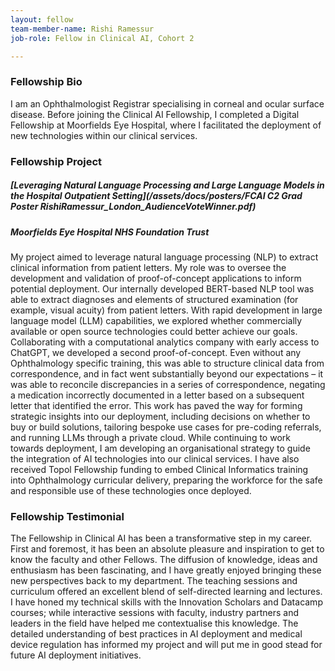 ```yaml
---
layout: fellow
team-member-name: Rishi Ramessur
job-role: Fellow in Clinical AI, Cohort 2

---
```


### Fellowship Bio
I am an Ophthalmologist Registrar specialising in corneal and ocular surface disease. Before joining the Clinical AI Fellowship, I completed a Digital Fellowship at Moorfields Eye Hospital, where I facilitated the deployment of new technologies within our clinical services.


### Fellowship Project
##### _[Leveraging Natural Language Processing and Large Language Models in the Hospital Outpatient Setting](/assets/docs/posters/FCAI C2 Grad Poster RishiRamessur_London_AudienceVoteWinner.pdf)_
##### Moorfields Eye Hospital NHS Foundation Trust

My project aimed to leverage natural language processing (NLP) to extract clinical information  from patient letters. My role was to oversee the development and validation of proof-of-concept applications to inform potential deployment.  Our internally developed BERT-based NLP tool was able to extract diagnoses and elements of structured examination (for example, visual acuity) from patient letters. With rapid development in large language model (LLM) capabilities, we explored whether commercially available or open source technologies could better achieve our goals. Collaborating with a computational analytics company with early access to ChatGPT, we developed a second proof-of-concept. Even without any Ophthalmology specific training, this was able to structure clinical data from correspondence, and in fact went substantially beyond our expectations – it was able to reconcile discrepancies in a series of correspondence, negating a medication incorrectly documented in a letter based on a subsequent letter that identified the error. This work has paved the way for forming strategic insights into our deployment, including decisions on whether to buy or build solutions, tailoring bespoke use cases for pre-coding referrals, and running LLMs through a private cloud. While continuing to work towards deployment, I am developing an organisational strategy to guide the integration of AI technologies into our clinical services. I have also received Topol Fellowship funding to embed Clinical Informatics training into Ophthalmology curricular delivery, preparing the workforce for the safe and responsible use of these technologies once deployed.

### Fellowship Testimonial
The Fellowship in Clinical AI has been a transformative step in my career. First and foremost, it has been an absolute pleasure and inspiration to get to know the faculty and other Fellows. The diffusion of knowledge, ideas and enthusiasm has been fascinating, and I have greatly enjoyed bringing these new perspectives back to my department. The teaching sessions and curriculum offered an excellent blend of self-directed learning and lectures. I have honed my technical skills with the Innovation Scholars and Datacamp courses; while interactive sessions with faculty, industry partners and leaders in the field have helped me contextualise this knowledge. The detailed understanding of best practices in AI deployment and medical device regulation has informed my project and will put me in good stead for future AI deployment initiatives. 

